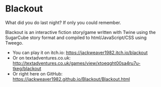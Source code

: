 # Blackout
 
What did you do last night? If only you could remember.

Blackout is an interactive fiction story/game written with Twine using the SugarCube story format and compiled to html/JavaScript/CSS using Tweego.

* You can play it on itch.io: https://jackweaver1982.itch.io/blackout  
* Or on textadventures.co.uk: http://textadventures.co.uk/games/view/xtoeqght00sa4ru7u-tkeg/blackout  
* Or right here on GitHub: https://jackweaver1982.github.io/Blackout/Blackout.html
